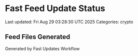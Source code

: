 # Fast Feed Update Status
Last updated: Fri Aug 29 03:28:30 UTC 2025
Categories: crypto

## Feed Files Generated

Generated by Fast Updates Workflow
